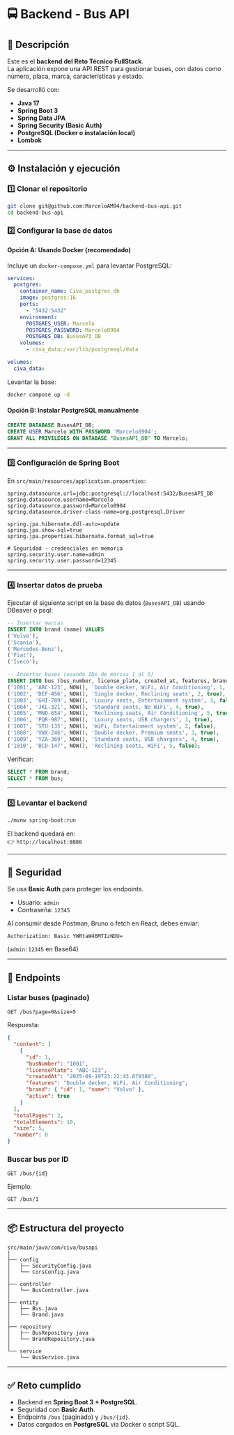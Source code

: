 # 🚍 Backend - Bus API

## 📖 Descripción
Este es el **backend del Reto Técnico FullStack**.  
La aplicación expone una API REST para gestionar buses, con datos como número, placa, marca, características y estado.  

Se desarrolló con:
- **Java 17**
- **Spring Boot 3**
- **Spring Data JPA**
- **Spring Security (Basic Auth)**
- **PostgreSQL (Docker o instalación local)**
- **Lombok**

---

## ⚙️ Instalación y ejecución

### 1️⃣ Clonar el repositorio
```bash
git clone git@github.com:MarceloAM94/backend-bus-api.git
cd backend-bus-api
```

### 2️⃣ Configurar la base de datos

#### Opción A: Usando Docker (recomendado)
Incluye un `docker-compose.yml` para levantar PostgreSQL:
```yaml
services:
  postgres:
    container_name: Civa_postgres_db
    image: postgres:16
    ports:
      - "5432:5432"
    environment:
      POSTGRES_USER: Marcelo
      POSTGRES_PASSWORD: Marcelo0904
      POSTGRES_DB: BusesAPI_DB
    volumes:
      - civa_data:/var/lib/postgresql/data

volumes:
  civa_data:
```

Levantar la base:
```bash
docker compose up -d
```

#### Opción B: Instalar PostgreSQL manualmente
```sql
CREATE DATABASE BusesAPI_DB;
CREATE USER Marcelo WITH PASSWORD 'Marcelo0904';
GRANT ALL PRIVILEGES ON DATABASE "BusesAPI_DB" TO Marcelo;
```

---

### 3️⃣ Configuración de Spring Boot
En `src/main/resources/application.properties`:

```properties
spring.datasource.url=jdbc:postgresql://localhost:5432/BusesAPI_DB
spring.datasource.username=Marcelo
spring.datasource.password=Marcelo0904
spring.datasource.driver-class-name=org.postgresql.Driver

spring.jpa.hibernate.ddl-auto=update
spring.jpa.show-sql=true
spring.jpa.properties.hibernate.format_sql=true

# Seguridad - credenciales en memoria
spring.security.user.name=admin
spring.security.user.password=12345
```

---

### 4️⃣ Insertar datos de prueba

Ejecutar el siguiente script en la base de datos (`BusesAPI_DB`) usando DBeaver o psql:

```sql
-- Insertar marcas
INSERT INTO brand (name) VALUES
('Volvo'),
('Scania'),
('Mercedes-Benz'),
('Fiat'),
('Iveco');

-- Insertar buses (usando IDs de marcas 1 al 5)
INSERT INTO bus (bus_number, license_plate, created_at, features, brand_id, active) VALUES
('1001', 'ABC-123', NOW(), 'Double decker, WiFi, Air Conditioning', 1, true),
('1002', 'DEF-456', NOW(), 'Single decker, Reclining seats', 2, true),
('1003', 'GHI-789', NOW(), 'Luxury seats, Entertainment system', 3, false),
('1004', 'JKL-321', NOW(), 'Standard seats, No WiFi', 4, true),
('1005', 'MNO-654', NOW(), 'Reclining seats, Air Conditioning', 5, true),
('1006', 'PQR-987', NOW(), 'Luxury seats, USB chargers', 1, true),
('1007', 'STU-135', NOW(), 'WiFi, Entertainment system', 2, false),
('1008', 'VWX-246', NOW(), 'Double decker, Premium seats', 3, true),
('1009', 'YZA-369', NOW(), 'Standard seats, USB chargers', 4, true),
('1010', 'BCD-147', NOW(), 'Reclining seats, WiFi', 5, false);
```

Verificar:
```sql
SELECT * FROM brand;
SELECT * FROM bus;
```

---

### 5️⃣ Levantar el backend
```bash
./mvnw spring-boot:run
```
El backend quedará en:  
👉 `http://localhost:8080`

---

## 🔐 Seguridad
Se usa **Basic Auth** para proteger los endpoints.  

- Usuario: `admin`  
- Contraseña: `12345`  

Al consumir desde Postman, Bruno o fetch en React, debes enviar:  
```http
Authorization: Basic YWRtaW46MTIzNDU=
```
(`admin:12345` en Base64)

---

## 📡 Endpoints

### Listar buses (paginado)
```
GET /bus?page=0&size=5
```

Respuesta:
```json
{
  "content": [
    {
      "id": 1,
      "busNumber": "1001",
      "licensePlate": "ABC-123",
      "createdAt": "2025-09-19T23:22:43.679388",
      "features": "Double decker, WiFi, Air Conditioning",
      "brand": { "id": 1, "name": "Volvo" },
      "active": true
    }
  ],
  "totalPages": 2,
  "totalElements": 10,
  "size": 5,
  "number": 0
}
```

### Buscar bus por ID
```
GET /bus/{id}
```

Ejemplo:
```
GET /bus/1
```

---

## 📦 Estructura del proyecto
```
src/main/java/com/civa/busapi
│
├── config
│   ├── SecurityConfig.java
│   └── CorsConfig.java
│
├── controller
│   └── BusController.java
│
├── entity
│   ├── Bus.java
│   └── Brand.java
│
├── repository
│   ├── BusRepository.java
│   └── BrandRepository.java
│
└── service
    └── BusService.java
```

---

## ✅ Reto cumplido
- Backend en **Spring Boot 3 + PostgreSQL**.  
- Seguridad con **Basic Auth**.  
- Endpoints `/bus` (paginado) y `/bus/{id}`.  
- Datos cargados en **PostgreSQL** vía Docker o script SQL.  
